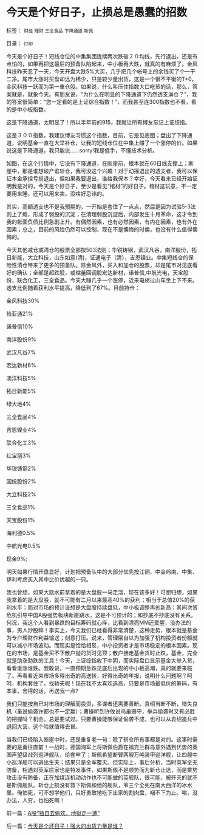# 今天是个好日子，止损总是愚蠢的招数

标签： `财经` `理财` `三全食品` `下降通道` `斯佩` 

目录： `打印`

今天是个好日子！短线仓位的中集集团连续两次跌破２０均线，先行退出。还是有点怕的，如果再把这最后的预备队陷起来，中小板再大跌，就真的有麻烦了。金风科技昨天忍了一天，今天开盘大跌5%大买，几乎把几个帐号上的余钱买了个一干二净。尾市大涨时买盘却远为稀少，只是较少量出货，这是一个很不平衡的T+0，金风科技一跃而为第一重仓股。如果说，什么叫压住指数大口吃货的话，那么，答案就是，就象今天。有朋友说，“为什么在明显的下降通道下仍然透支满仓？”，我的答案很简单：“您一定看的是上证综合指数！”，而我甚至连300指数也不看，看的是中小板指数。



这是下降通道，太明显了！所以半年前的915，我就让所有博友忘记上证综指。





这是３００指数，我建议博友习惯这个指数，目前，它是见底图；盘出了下降通道，说明基金一直在大举补仓，让我的短线仓位在中集上赚了一个涨停的价。如果说这是下降通道，我只能说……sorry!我是低手，不懂技术分析。



如图，在这个行情中，它没有下降通道，在断崖前，根本就在60日线支撑上；断崖中，那是谁想破产谁斩仓，我可没这个兴趣！对于动摇退出的透支者，我可以保证本金承担亏损退出，但如果我要退出，谁给我保本？幸好，今天看来已经开始证明我是对的，今天是个好日子，至少是看见“棺材”的好日子。棺材这玩意，不一定要用来睡，还可以用来卖，没啥好忌讳的。



其实，高额透支也不是我预期的，一开始是套住了一点点，然后是因为试验5-3法则上了瘾，形成了弱股的沉淀；在清理弱股沉淀后，内部发生十月革命，这才令到我的帐面负债比例急剧上升。有偶然因素，也有必然因素，有内在因素，也有外在因素；总之，目前的风险仍然可以控制，现在不是懊悔的时侯，也没有什么值得懊悔的。



今天其他减仓或清仓的股票全部按503法则；华锐铸钢，武汉凡谷，南洋股份，拓日新能，大立科技，山东如意(清)，证通电子（清），吉恩镍业。中集短线仓的保险性清仓带来了更多的预备队。除金风外，买入和加仓的股票，却是尾市对见底看好的确认；全部是超跌股，或缩量回调股宏达新材，诺普信,中航光电，天宝股份，联合化工，三全食品。今天大赚几乎一个涨停，近来电梯过山车坐上下不来。透支比例随着获利水平提高，降低到了67%。目前持仓：

金风科技30%

怡亚通21%

诺普信10%

南洋股份9%

武汉凡谷7%

宏达新材6%

澳洋科技5%

拓日新能5%

绿大地4%

三全食品4%

吉恩镍业4%

联合化工3%

红宝丽3%

华锐铸钢2%

国统股份2%

大立科技2%

三全食品1%

天宝股份1%

海利德0.5%

中航光电0.5%

现金9%;



明天如果行情开盘显好，计划把预备队中的大部分优先按江铜、中金岭南、中集、伊利考虑买入其中比价优越的一只。



我也曾想，如果大跳水前拿着的是大盘股一马走溜，现在该多好！可想归想，如果我拿着的是大盘股，就不可能有二月以来最高40%的获利；相当于总值20%的获利水平；而对市场的预计设想是大盘股持续盘低，中小板调整再创新高；其间次贷危机引导中国A股强势板块断崖跳水，这是不可预计的；和抄底不抄底没有关系。何况，我这个人看到暴跌的目标筹码就心痒，比看到漂亮MM还爱腥，没办法的事，男人炒股嘛！事实上，今天我们已经看得非常清楚，这种走势，根本就是基金为专户理财作利益输送；刻意打压。说来，管理层自以为加强了机构投资者份额就可以减小市场波动。而现实是恰恰相反，中小投资者才是市场稳定的根本因素。现在的市场，是基金买不下散户抛的货时见顶；散户接走基金货时止跌，基金，完全就是助涨助跌的工具！今天，上证综指收下中阴，而实际盘口显示基金大举入货，看看谁涨谁跌。我敢说，一直预期急跌见底后出现的中小板高潮，真的就要来临了。再看看近来市场多得出奇的高送转，好得出奇的年报，说明什么问题啊？呵呵，机构套住了，找轿夫呢！现在我不太喜欢追高，只要是市场最低价的筹码，有本事，舍得的话，再送我一点?



我们只能按自已对市场的理解而投资，多谋者还需要善断。袁绍当断不断，错失良机（虽说偷袭许都也不一定赢）；曹操听到许攸说乌巢弱守，举兵偷袭时又有必胜的把握吗？机会，总是要试过。只要曹操能够保证偷袭不成，也可以从袁绍追兵中退回大营，这个险就值得去冒。



当我们已经陷入断崖中时，还是重复老一句：除了斩仓所有事都是对的。这事时需要的是勇往直前！一战时，德国海军上将斯佩伯爵在福克兰群岛意外遇到优势的英国声望级战列巡洋舰队，给套牢了；斯佩希望断臂两艘万吨装甲巡洋舰，让四艘中小巡洋舰可以逃出生天；结果只是全军覆灭。但实际上，事后分析，当时英军全无防备，相遇对英军庄家也是特发事件，如果斯佩不是顺势而为斩仓止选，而是乘势攻击没有防备，正在加煤连机动动作也不可能做的英舰队，很可能，被歼灭的就不是斯佩舰队。斩仓止损没有救下斯佩和他的舰队，爷三个全死在南大西洋的冰水里。俺怕死，可不想学他们，只好勇敢地吃下庄家的割肉盘，咽不下为止。唉，没办法，人穷，也怕死啊！







前一篇：[A股“独自去偷欢，地狱走一遭”](../../../2008/3/25/A股“独自去偷欢，地狱走一遭”.md)

后一篇：[今天是个坏日子！强大的出货力量是谁？](../../../2008/3/27/今天是个坏日子！强大的出货力量是谁？.md)